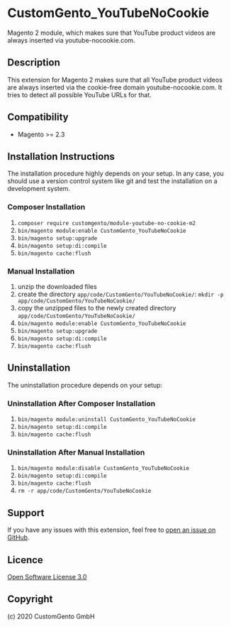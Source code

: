# CustomGento_YouTubeNoCookie
Magento 2 module, which makes sure that YouTube product videos are always inserted via youtube-nocookie.com.

## Description
This extension for Magento 2 makes sure that all YouTube product videos are always inserted via the cookie-free domain youtube-nocookie.com. It tries to detect all possible YouTube URLs for that.

## Compatibility
* Magento >= 2.3

## Installation Instructions
The installation procedure highly depends on your setup. In any case, you should use a version control system like git and test the installation on a development system.

### Composer Installation
1. `composer require customgento/module-youtube-no-cookie-m2`
2. `bin/magento module:enable CustomGento_YouTubeNoCookie`
3. `bin/magento setup:upgrade`
4. `bin/magento setup:di:compile`
5. `bin/magento cache:flush`

### Manual Installation
1. unzip the downloaded files
2. create the directory `app/code/CustomGento/YouTubeNoCookie/`: `mkdir -p app/code/CustomGento/YouTubeNoCookie/`
3. copy the unzipped files to the newly created directory `app/code/CustomGento/YouTubeNoCookie/`
4. `bin/magento module:enable CustomGento_YouTubeNoCookie`
5. `bin/magento setup:upgrade`
6. `bin/magento setup:di:compile`
7. `bin/magento cache:flush`

## Uninstallation
The uninstallation procedure depends on your setup:

### Uninstallation After Composer Installation
1. `bin/magento module:uninstall CustomGento_YouTubeNoCookie`
2. `bin/magento setup:di:compile`
3. `bin/magento cache:flush`

### Uninstallation After Manual Installation
1. `bin/magento module:disable CustomGento_YouTubeNoCookie`
2. `bin/magento setup:di:compile`
3. `bin/magento cache:flush`
4. `rm -r app/code/CustomGento/YouTubeNoCookie`

## Support
If you have any issues with this extension, feel free to [open an issue on GitHub](https://github.com/customgento/module-youtube-no-cookie-m2/issues).

## Licence
[Open Software License 3.0](https://opensource.org/licenses/OSL-3.0)

## Copyright
(c) 2020 CustomGento GmbH
